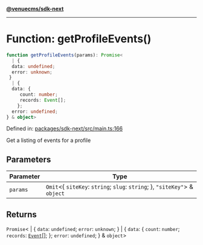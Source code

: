 [**@venuecms/sdk-next**](../Index.md)

***

# Function: getProfileEvents()

```ts
function getProfileEvents(params): Promise<
  | {
  data: undefined;
  error: unknown;
 }
  | {
  data: {
     count: number;
     records: Event[];
    };
  error: undefined;
} & object>
```

Defined in: [packages/sdk-next/src/main.ts:166](https://github.com/venuecms/sdk/blob/827e1eaa472dae7093291e9dcf3855760c75d0d4/packages/sdk-next/src/main.ts#L166)

Get a listing of events for a profile

## Parameters

| Parameter | Type |
| ------ | ------ |
| `params` | `Omit`\<\{ `siteKey`: `string`; `slug`: `string`; \}, `"siteKey"`\> & `object` |

## Returns

`Promise`\<
  \| \{
  `data`: `undefined`;
  `error`: `unknown`;
 \}
  \| \{
  `data`: \{
     `count`: `number`;
     `records`: [`Event`](../type-aliases/Event.md)[];
    \};
  `error`: `undefined`;
 \} & `object`\>
